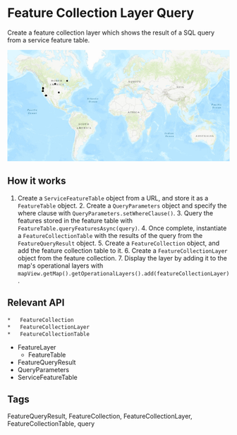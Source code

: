 # Feature Collection Layer Query

Create a feature collection layer which shows the result of a SQL query from a service feature table.

![](FeatureCollectionLayerQuery.png)

## How it works


  1. Create a `ServiceFeatureTable` object from a URL, and store it as a `FeatureTable` object.
	2. Create a `QueryParameters` object and specify the where clause with `QueryParameters.setWhereClause()`.
	3. Query the features stored in the feature table with `FeatureTable.queryFeaturesAsync(query)`.
	4. Once complete, instantiate a `FeatureCollectionTable` with the results of the query from the `FeatureQueryResult` object.
	5. Create a `FeatureCollection` object, and add the feature collection table to it.
	6. Create a `FeatureCollectionLayer` object from the feature collection.
	7. Display the layer by adding it to the map's operational layers with `mapView.getMap().getOperationalLayers().add(featureCollectionLayer)`.


## Relevant API


	*   FeatureCollection
	*   FeatureCollectionLayer
	*   FeatureCollectionTable
*   FeatureLayer
	*   FeatureTable
*   FeatureQueryResult
*   QueryParameters
*   ServiceFeatureTable


## Tags
FeatureQueryResult, FeatureCollection, FeatureCollectionLayer, FeatureCollectionTable, query
